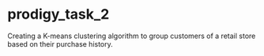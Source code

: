 # prodigy_task_2
Creating a K-means clustering algorithm to group customers of a retail store based on their purchase history.
